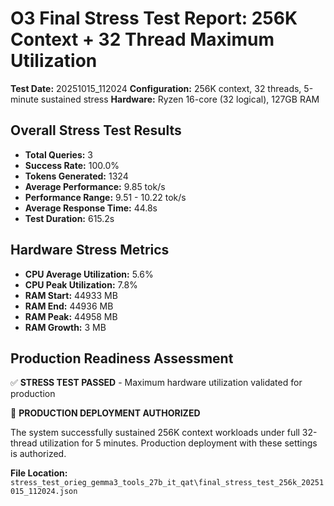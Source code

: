 # O3 Final Stress Test Report: 256K Context + 32 Thread Maximum Utilization

**Test Date:** 20251015_112024
**Configuration:** 256K context, 32 threads, 5-minute sustained stress
**Hardware:** Ryzen 16-core (32 logical), 127GB RAM

## Overall Stress Test Results

- **Total Queries:** 3
- **Success Rate:** 100.0%
- **Tokens Generated:** 1324
- **Average Performance:** 9.85 tok/s
- **Performance Range:** 9.51 - 10.22 tok/s
- **Average Response Time:** 44.8s
- **Test Duration:** 615.2s

## Hardware Stress Metrics

- **CPU Average Utilization:** 5.6%
- **CPU Peak Utilization:** 7.8%
- **RAM Start:** 44933 MB
- **RAM End:** 44936 MB
- **RAM Peak:** 44958 MB
- **RAM Growth:** 3 MB

## Production Readiness Assessment

✅ **STRESS TEST PASSED** - Maximum hardware utilization validated for production

🎉 **PRODUCTION DEPLOYMENT AUTHORIZED**

The system successfully sustained 256K context workloads under full 32-thread utilization for 5 minutes.
Production deployment with these settings is authorized.


**File Location:** `stress_test_orieg_gemma3_tools_27b_it_qat\final_stress_test_256k_20251015_112024.json`
